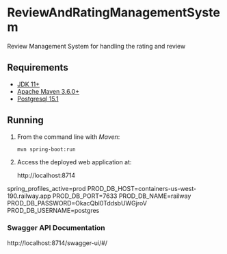 # ReviewAndRatingManagementSystem
Review Management System for handling the rating and review

## Requirements

* [JDK 11+](http://www.oracle.com/technetwork/java/javase/downloads/index.html)
* [Apache Maven 3.6.0+](https://maven.apache.org/download.cgi)
* [Postgresql 15.1](https://www.postgresql.org/download/)


## Running


1. From the command line with *Maven*:

   `mvn spring-boot:run`

1. Access the deployed web application at:

   http://localhost:8714

spring_profiles_active=prod
PROD_DB_HOST=containers-us-west-190.railway.app
PROD_DB_PORT=7633
PROD_DB_NAME=railway
PROD_DB_PASSWORD=OkacQbl0TddsbUWGjroV
PROD_DB_USERNAME=postgres


### Swagger API Documentation

http://localhost:8714/swagger-ui/#/
